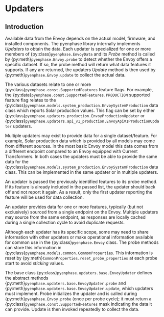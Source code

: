 # Updaters

## Introduction

Available data from the Envoy depends on the actual model, firmware, and installed components. The pyenphase library internally implements _Updaters_ to obtain the data. Each updater is specialized for one or more members of {py:class}`pyenphase.EnvoyData` and its _Probe_ method is called by {py:meth}`pyenphase.Envoy.probe` to detect whether the Envoy offers a specific dataset. If so, the probe method will return what data features it supports. If any are returned, the updaters _Update_ method is then used by {py:meth}`pyenphase.Envoy.update` to collect the actual data.

The various datasets relate to one or more {py:class}`pyenphase.const.SupportedFeatures` feature flags. For example, the
{py:data}`pyenphase.const.SupportedFeatures.PRODUCTION` supported feature flag relates to the
{py:class}`pyenphase.models.system_production.EnvoySystemProduction` data class which reports Solar production values. This flag can be set by either {py:class}`pyenphase.updaters.production.EnvoyProductionUpdater` or {py:class}`pyenphase.updaters.api_v1_production.EnvoyApiV1ProductionUpdater` updaters.

Multiple updaters may exist to provide data for a single dataset/feature. For example, Solar production data which is provided by all models may come from different sources. In the most basic Envoy model this data comes from a different endpoint compared to an Envoy equipped with Current Transformers. In both cases the updaters must be able to provide the same data for the {py:class}`pyenphase.models.system_production.EnvoySystemProduction` data class. This can be implemented in the same updater or in multiple updaters.

An updater is passed the previously identified features to its probe method. If its feature is already included in the passed list, the updater should back off and not report it again. As a result, only the first updater reporting the feature will be used for data collection.

An updater provides data for one or more features, typically (but not exclusively) sourced from a single endpoint on the Envoy. Multiple updaters may source from the same endpoint, as responses are locally cached during a single collection cycle to avoid duplicate requests.

Although each updater has its specific scope, some may need to share information with other updaters or make operational information available for common use in the {py:class}`pyenphase.Envoy` class. The probe methods can store this information in {py:class}`pyenphase.models.common.CommonProperties`. This information is reset by {py:meth}`CommonProperties.reset_probe_properties` at each probe start to avoid _sticking_ values.

The base class {py:class}`pyenphase.updaters.base.EnvoyUpdater` defines the abstract methods {py:meth}`pyenphase.updaters.base.EnvoyUpdater.probe` and {py:meth}`pyenphase.updaters.base.EnvoyUpdater.update`, which updaters must implement. Probe initializes the updater and is called during {py:meth}`pyenphase.Envoy.probe` (once per probe cycle); it must return a {py:class}`pyenphase.const.SupportedFeatures` mask indicating the data it can provide. Update is then invoked repeatedly to collect the data.
